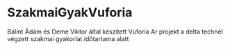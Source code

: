 # SzakmaiGyakVuforia
Bálint Ádám és Deme Viktor által készített Vuforia Ar projekt a delta technél végzett szakmai gyakorlat időtartama alatt
